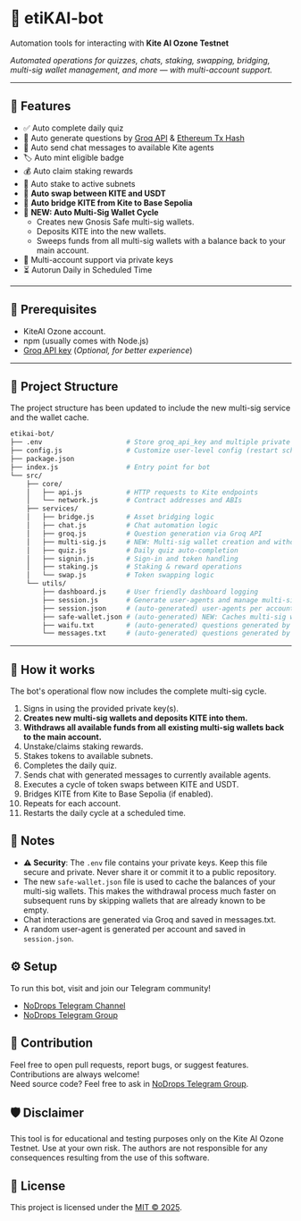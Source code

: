 # 🤖 etiKAI-bot

Automation tools for interacting with **Kite AI Ozone Testnet** [](https://testnet.gokite.ai?referralCode=QAJNHSGD)

*Automated operations for quizzes, chats, staking, swapping, bridging, multi-sig wallet management, and more — with multi-account support.*

-----

## 🚀 Features

  - ✅ Auto complete daily quiz
  - 🧠 Auto generate questions by [Groq API](https://console.groq.com/) & [Ethereum Tx Hash](https://eth.blockscout.com/blocks)
  - 💬 Auto send chat messages to available Kite agents
  - 🏷️ Auto mint eligible badge
  - 💰 Auto claim staking rewards
  - 🔗 Auto stake to active subnets
  - 🔄 **Auto swap between KITE and USDT**
  - 🌉 **Auto bridge KITE from Kite to Base Sepolia**
  - 🔐 **NEW: Auto Multi-Sig Wallet Cycle**
      - Creates new Gnosis Safe multi-sig wallets.
      - Deposits KITE into the new wallets.
      - Sweeps funds from all multi-sig wallets with a balance back to your main account.
  - 👥 Multi-account support via private keys
  - ⏳ Autorun Daily in Scheduled Time

-----

## 🧪 Prerequisites

  * KiteAI Ozone account. [](https://testnet.gokite.ai?referralCode=QAJNHSGD)
  * npm (usually comes with Node.js)
  * [Groq API key](https://console.groq.com/) (*Optional, for better experience*)

-----

## 📁 Project Structure

The project structure has been updated to include the new multi-sig service and the wallet cache.

```bash
etikai-bot/
├── .env                     # Store groq_api_key and multiple private keys
├── config.js                # Customize user-level config (restart schedule, message, etc)
├── package.json
├── index.js                 # Entry point for bot
└── src/
    ├── core/
    │   ├── api.js           # HTTP requests to Kite endpoints
    │   └── network.js       # Contract addresses and ABIs
    ├── services/
    │   ├── bridge.js        # Asset bridging logic
    │   ├── chat.js          # Chat automation logic
    │   ├── groq.js          # Question generation via Groq API
    │   ├── multi-sig.js     # NEW: Multi-sig wallet creation and withdrawal logic
    │   ├── quiz.js          # Daily quiz auto-completion
    │   ├── signin.js        # Sign-in and token handling
    │   ├── staking.js       # Staking & reward operations
    │   └── swap.js          # Token swapping logic
    └── utils/
        ├── dashboard.js     # User friendly dashboard logging
        ├── session.js       # Generate user-agents and manage multi-sig cache
        ├── session.json     # (auto-generated) user-agents per account
        ├── safe-wallet.json # (auto-generated) NEW: Caches multi-sig wallet balances
        ├── waifu.txt        # (auto-generated) questions generated by groq
        └── messages.txt     # (auto-generated) questions generated by groq
```

-----

## 🧠 How it works

The bot's operational flow now includes the complete multi-sig cycle.

1.  Signs in using the provided private key(s).
2.  **Creates new multi-sig wallets and deposits KITE into them.**
3.  **Withdraws all available funds from all existing multi-sig wallets back to the main account.**
4.  Unstake/claims staking rewards.
5.  Stakes tokens to available subnets.
6.  Completes the daily quiz.
7.  Sends chat with generated messages to currently available agents.
8.  Executes a cycle of token swaps between KITE and USDT.
9.  Bridges KITE from Kite to Base Sepolia (if enabled).
10. Repeats for each account.
11. Restarts the daily cycle at a scheduled time.

## 📑 Notes

  * **⚠️ Security**: The `.env` file contains your private keys. Keep this file secure and private. Never share it or commit it to a public repository.
  * The new `safe-wallet.json` file is used to cache the balances of your multi-sig wallets. This makes the withdrawal process much faster on subsequent runs by skipping wallets that are already known to be empty.
  * Chat interactions are generated via Groq and saved in messages.txt.
  * A random user-agent is generated per account and saved in `session.json`.

## ⚙️ Setup

To run this bot, visit and join our Telegram community\!

  * [](https://t.me/NoDrops) [NoDrops Telegram Channel](https://t.me/NoDrops)
  * [](https://t.me/NoDropsChat) [NoDrops Telegram Group](https://t.me/NoDropsChat)

## 🤝 Contribution

Feel free to open pull requests, report bugs, or suggest features. Contributions are always welcome\!  
Need source code? Feel free to ask in [](https://t.me/NoDropsChat) [NoDrops Telegram Group](https://t.me/NoDropsChat).

## 🛡️ Disclaimer

This tool is for educational and testing purposes only on the Kite AI Ozone Testnet. Use at your own risk. The authors are not responsible for any consequences resulting from the use of this software.

## 📄 License

This project is licensed under the [MIT © 2025](https://github.com/itsnodrops/etikia-bot/blob/main/LICENSE).

